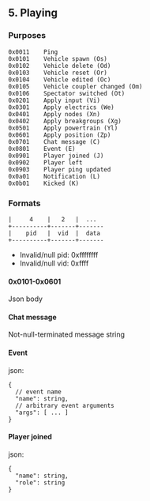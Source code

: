 ## 5. Playing

### Purposes

```
0x0011    Ping
0x0101    Vehicle spawn (Os)
0x0102    Vehicle delete (Od)
0x0103    Vehicle reset (Or)
0x0104    Vehicle edited (Oc)
0x0105    Vehicle coupler changed (Om)
0x0106    Spectator switched (Ot)
0x0201    Apply input (Vi)
0x0301    Apply electrics (We)
0x0401    Apply nodes (Xn)
0x0402    Apply breakgroups (Xg)
0x0501    Apply powertrain (Yl)
0x0601    Apply position (Zp)
0x0701    Chat message (C)
0x0801    Event (E)
0x0901    Player joined (J)
0x0902    Player left
0x0903    Player ping updated
0x0a01    Notification (L)
0x0b01    Kicked (K)
```

### Formats

```
|     4    |   2   |  ...
+----------+-------+-------
|    pid   |  vid  |  data
+----------+-------+-------
```

- Invalid/null pid: 0xffffffff
- Invalid/null vid: 0xffff

#### 0x0101-0x0601

Json body

#### Chat message

Not-null-terminated message string

#### Event

json:
```json5
{
  // event name
  "name": string,
  // arbitrary event arguments
  "args": [ ... ]
}
```

#### Player joined

json:
```json5
{
  "name": string,
  "role": string
}
```

